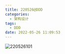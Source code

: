 ```yaml
---
title: 220526@DDD
categories:
  - 架构设计
tags:
  - DDD
date: 2022-05-26 11:09:53
---
```

![220526101](http://dbsvr-minio.cluee.tech/loft.cluee.tech/220526/220526101-DDD.png "220526101")
